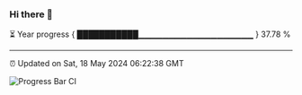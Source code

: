 ### Hi there 👋

⏳ Year progress { ███████████▁▁▁▁▁▁▁▁▁▁▁▁▁▁▁▁▁▁▁ } 37.78 %

---

⏰ Updated on Sat, 18 May 2024 06:22:38 GMT

![Progress Bar CI](https://github.com/ZhaoGui/ZhaoGui/workflows/Progress%20Bar%20CI/badge.svg)
